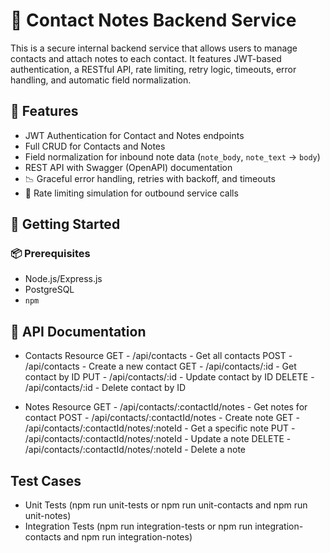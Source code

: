 # 📒 Contact Notes Backend Service

This is a secure internal backend service that allows users to manage contacts and attach notes to each contact. It features JWT-based authentication, a RESTful API, rate limiting, retry logic, timeouts, error handling, and automatic field normalization.

## 🧩 Features

- JWT Authentication for Contact and Notes endpoints
- Full CRUD for Contacts and Notes
- Field normalization for inbound note data (`note_body`, `note_text` → `body`)
- REST API with Swagger (OpenAPI) documentation
- 📉 Graceful error handling, retries with backoff, and timeouts
- 🚦 Rate limiting simulation for outbound service calls

## 🚀 Getting Started

### 📦 Prerequisites

- Node.js/Express.js
- PostgreSQL
- `npm`

## 📘 API Documentation

- Contacts Resource
  GET - /api/contacts - Get all contacts
  POST - /api/contacts - Create a new contact
  GET - /api/contacts/:id - Get contact by ID
  PUT - /api/contacts/:id - Update contact by ID
  DELETE - /api/contacts/:id - Delete contact by ID

- Notes Resource
  GET - /api/contacts/:contactId/notes - Get notes for contact
  POST - /api/contacts/:contactId/notes - Create note
  GET - /api/contacts/:contactId/notes/:noteId - Get a specific note
  PUT - /api/contacts/:contactId/notes/:noteId - Update a note
  DELETE - /api/contacts/:contactId/notes/:noteId - Delete a note

## Test Cases

- Unit Tests (npm run unit-tests or npm run unit-contacts and npm run unit-notes)
- Integration Tests (npm run integration-tests or npm run integration-contacts and npm run integration-notes)

